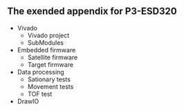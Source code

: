 ## The exended appendix for P3-ESD320


- Vivado
    - Vivado project
    - SubModules
- Embedded firmware
    - Satellite firmware
    - Target firmware
- Data processing
    - Sationary tests
    - Movement tests
    - TOF test
- DrawIO 
